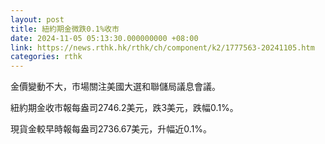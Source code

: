 ```yaml
---
layout: post
title: 紐約期金微跌0.1%收市
date: 2024-11-05 05:13:30.000000000 +08:00
link: https://news.rthk.hk/rthk/ch/component/k2/1777563-20241105.htm
categories: rthk
---
```


金價變動不大，市場關注美國大選和聯儲局議息會議。

紐約期金收市報每盎司2746.2美元，跌3美元，跌幅0.1%。

現貨金較早時報每盎司2736.67美元，升幅近0.1%。
